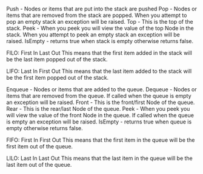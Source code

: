 Push - Nodes or items that are put into the stack are pushed
Pop - Nodes or items that are removed from the stack are popped. When you attempt to pop an empty stack an exception will be raised.
Top - This is the top of the stack.
Peek - When you peek you will view the value of the top Node in the stack. When you attempt to peek an empty stack an exception will be raised.
IsEmpty - returns true when stack is empty otherwise returns false.

FILO: First In Last Out
This means that the first item added in the stack will be the last item popped out of the stack.

LIFO: Last In First Out
This means that the last item added to the stack will be the first item popped out of the stack.

Enqueue - Nodes or items that are added to the queue.
Dequeue - Nodes or items that are removed from the queue. If called when the queue is empty an exception will be raised.
Front - This is the front/first Node of the queue.
Rear - This is the rear/last Node of the queue.
Peek - When you peek you will view the value of the front Node in the queue. If called when the queue is empty an exception will be raised.
IsEmpty - returns true when queue is empty otherwise returns false.

FIFO: First In First Out
This means that the first item in the queue will be the first item out of the queue.

LILO: Last In Last Out
This means that the last item in the queue will be the last item out of the queue.

